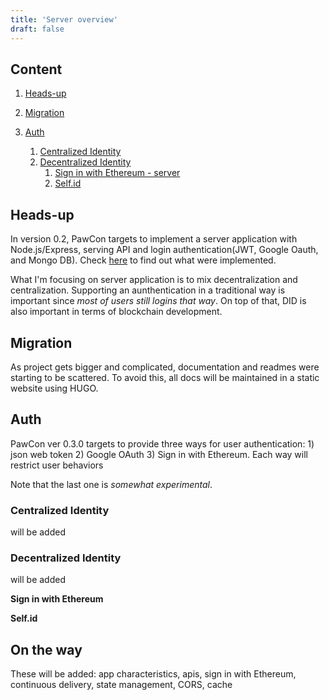 ```yaml
---
title: 'Server overview'
draft: false
---
```


## Content

1. [Heads-up](#heads-up)

1. [Migration](#migration)

1. [Auth](#auth)

   1. [Centralized Identity](#centralized-identity)
   1. [Decentralized Identity](#decentralized-identity)
      1. [Sign in with Ethereum - server](#sign-in-with-ethereum)
      1. [Self.id](#selfid)

## Heads-up

In version 0.2, PawCon targets to implement a server application with Node.js/Express, serving API and login authentication(JWT, Google Oauth, and Mongo DB). Check [here](https://github.com/developerasun/pawcon/tree/main/server#pawcon-server) to find out what were implemented.

What I'm focusing on server application is to mix decentralization and centralization. Supporting an aunthentication in a traditional way is important since _most of users still logins that way_. On top of that, DID is also important in terms of blockchain development.

## Migration

As project gets bigger and complicated, documentation and readmes were starting to be scattered. To avoid this, all docs will be maintained in a static website using HUGO.

## Auth

PawCon ver 0.3.0 targets to provide three ways for user authentication: 1) json web token 2) Google OAuth 3) Sign in with Ethereum. Each way will restrict user behaviors

Note that the last one is _somewhat experimental_.

### Centralized Identity

will be added

### Decentralized Identity

will be added

**Sign in with Ethereum**

**Self.id**

## On the way

These will be added: app characteristics, apis, sign in with Ethereum, continuous delivery, state management, CORS, cache
